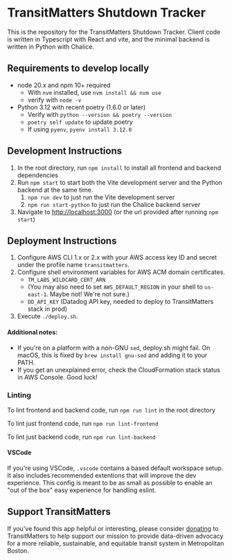 # TransitMatters Shutdown Tracker

This is the repository for the TransitMatters Shutdown Tracker. Client code is written in Typescript with React and vite, and the minimal backend is written in Python with Chalice.

## Requirements to develop locally

- node 20.x and npm 10+ required
  - With `nvm` installed, use `nvm install && nvm use`
  - verify with `node -v`
- Python 3.12 with recent poetry (1.6.0 or later)
  - Verify with `python --version && poetry --version`
  - `poetry self update` to update poetry
  - If using `pyenv`, `pyenv install 3.12.0`

## Development Instructions

1. In the root directory, run `npm install` to install all frontend and backend dependencies
2. Run `npm start` to start both the Vite development server and the Python backend at the same time.
   1. `npm run dev` to just run the Vite development server
   2. `npm run start-python` to just run the Chalice backend server
3. Navigate to [http://localhost:3000](http://localhost:3000) (or the url provided after running `npm start`)

## Deployment Instructions

1. Configure AWS CLI 1.x or 2.x with your AWS access key ID and secret under the profile name `transitmatters`.
2. Configure shell environment variables for AWS ACM domain certificates.
   - `TM_LABS_WILDCARD_CERT_ARN`
   - (You may also need to set `AWS_DEFAULT_REGION` in your shell to `us-east-1`. Maybe not! We're not sure.)
   - `DD_API_KEY` (Datadog API key, needed to deploy to TransitMatters stack in prod)
3. Execute `./deploy.sh`.

#### Additional notes:

- If you're on a platform with a non-GNU `sed`, deploy.sh might fail. On macOS, this is fixed by `brew install gnu-sed` and adding it to your PATH.
- If you get an unexplained error, check the CloudFormation stack status in AWS Console. Good luck!

### Linting

To lint frontend and backend code, run `npm run lint` in the root directory

To lint just frontend code, run `npm run lint-frontend`

To lint just backend code, run `npm run lint-backend`

#### VSCode

If you're using VSCode, `.vscode` contains a based default workspace setup. It also includes recommended extentions that will improve the dev experience. This config is meant to be as small as possible to enable an "out of the box" easy experience for handling eslint.

## Support TransitMatters

If you've found this app helpful or interesting, please consider [donating](https://transitmatters.org/donate) to TransitMatters to help support our mission to provide data-driven advocacy for a more reliable, sustainable, and equitable transit system in Metropolitan Boston.

